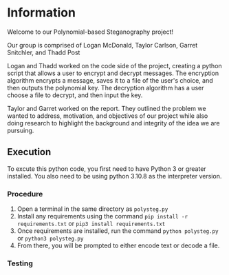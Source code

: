 # Information
Welcome to our Polynomial-based Steganography project!

Our group is comprised of Logan McDonald, Taylor Carlson, Garret Snitchler, and Thadd Post

Logan and Thadd worked on the code side of the project, creating a python script that allows a user to encrypt and 
decrypt messages. The encryption algorithm encrypts a message, saves it to a file of the user's choice, and then 
outputs the polynomial key. The decryption algorithm has a user choose a file to decrypt, and then input the key.

Taylor and Garret worked on the report. They outlined the problem we wanted to address, motivation, and objectives 
of our project while also doing research to highlight the background and integrity of the idea we are pursuing.

## Execution
To excute this python code, you first need to have Python 3 or greater installed. You also need to be using python
3.10.8 as the interpreter version.

### Procedure
1. Open a terminal in the same directory as `polysteg.py`
2. Install any requirements using the command `pip install -r requirements.txt` or `pip3 install requirements.txt`
3. Once requirements are installed, run the command `python polysteg.py` or `python3 polysteg.py`
4. From there, you will be prompted to either encode text or decode a file.

### Testing